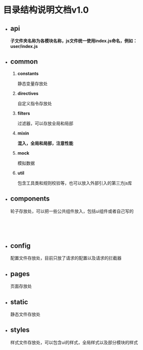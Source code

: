 # 						目录结构说明文档v1.0

- ## api

  **子文件夹名称为各模块名称，js文件统一使用index.js命名，例如：user/index.js**

- ## common

  1. **constants**

     静态变量存放处

  2. **directives**

     自定义指令存放处

  3. **filters**

     过滤器，可以存放全局和局部

  4. **mixin**

     **混入，全局和局部，注意性能**

  5. **mock**

     模拟数据

  6. **util**

     包含工具类和规则校验等，也可以放入外部引入的第三方js库

- ## components

  轮子存放处，可以把一些公共组件放入，包括ui组件或者自己写的

  <!--这边常用的放了几个，tip是color-ui的提示（当然也可以用其他的）适合多端**-->

​		<!--**top-tips是引用了uview的提示组件，挂载到dom上，所以是全局的，但只适用于h5**-->

​		<!--**modal是thor-ui的弹框组件**-->

- ## config

  配置文件存放处，目前只放了请求的配置以及请求的拦截器

- ## pages

  页面存放处

- ## static

  静态文件存放处

- ## styles

  样式文件存放处，可以包含ui的样式，全局样式以及部分模块的样式

  

